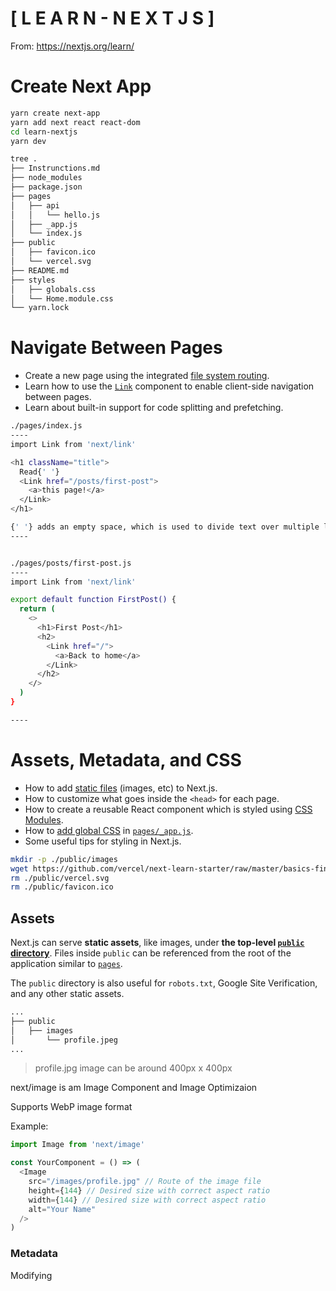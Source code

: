 # [ L E A R N - N E X T J  S ]

From: https://nextjs.org/learn/



# Create Next App

```bash
yarn create next-app
yarn add next react react-dom
cd learn-nextjs
yarn dev

tree .
├── Instrunctions.md
├── node_modules
├── package.json
├── pages
│   ├── api
│   │   └── hello.js
│   ├── _app.js
│   └── index.js
├── public
│   ├── favicon.ico
│   └── vercel.svg
├── README.md
├── styles
│   ├── globals.css
│   └── Home.module.css
└── yarn.lock

```



# Navigate Between Pages

- Create a new page using the integrated [file system routing](https://nextjs.org/docs/routing/introduction).
- Learn how to use the [`Link`](https://nextjs.org/docs/api-reference/next/link) component to enable client-side navigation between pages.
- Learn about built-in support for code splitting and prefetching.



```bash
./pages/index.js
----
import Link from 'next/link'

<h1 className="title">
  Read{' '}
  <Link href="/posts/first-post">
    <a>this page!</a>
  </Link>
</h1>

{' '} adds an empty space, which is used to divide text over multiple lines.
----


./pages/posts/first-post.js
----
import Link from 'next/link'

export default function FirstPost() {
  return (
    <>
      <h1>First Post</h1>
      <h2>
        <Link href="/">
          <a>Back to home</a>
        </Link>
      </h2>
    </>
  )
}

----


```



# Assets, Metadata, and CSS

- How to add [static files](https://nextjs.org/docs/basic-features/static-file-serving) (images, etc) to Next.js.
- How to customize what goes inside the `<head>` for each page.
- How to create a reusable React component which is styled using [CSS Modules](https://nextjs.org/docs/basic-features/built-in-css-support#adding-component-level-css).
- How to [add global CSS](https://nextjs.org/docs/basic-features/built-in-css-support#adding-a-global-stylesheet) in [`pages/_app.js`](https://nextjs.org/docs/advanced-features/custom-app).
- Some useful tips for styling in Next.js.



```bash
mkdir -p ./public/images
wget https://github.com/vercel/next-learn-starter/raw/master/basics-final/public/images/profile.jpg ./public/images
rm ./public/vercel.svg
rm ./public/favicon.ico
```



## Assets

Next.js can serve **static assets**, like images, under **the top-level [`public` directory](https://nextjs.org/docs/basic-features/static-file-serving)**. Files inside `public` can be referenced from the root of the application similar to [`pages`](https://nextjs.org/docs/basic-features/pages).

The `public` directory is also useful for `robots.txt`, Google Site Verification, and any other static assets. 



```bash
...
├── public
│   ├── images
│       └── profile.jpeg
...
```

> profile.jpg image can be around 400px x 400px



next/image is am Image Component and Image Optimizaion

Supports WebP image format

Example:

```js
import Image from 'next/image'

const YourComponent = () => (
  <Image
    src="/images/profile.jpg" // Route of the image file
    height={144} // Desired size with correct aspect ratio
    width={144} // Desired size with correct aspect ratio
    alt="Your Name"
  />
)
```

 

### Metadata

Modifying <title> HTML Tag

./pages/index.js

```bash
<Head>
  <title>Create Next App</title>
  <link rel="icon" href="/favicon.ico" />
</Head>
```

<Head> is a React Component that uses <head> from HTML Tag. It Allow to modify <head> tag! 

Head comes from  [`next/head`](https://nextjs.org/docs/api-reference/next/head) module.



Modufy ./pages/posts/first-post.js

```js
import Head from 'next/head'
...
export default function FirstPost() {
  return (
    <>
      <Head>
        <title>First Post</title>
      </Head>
      <h1>First Post</h1>
      <h2>
        <Link href="/">
          <a>Back to home</a>
        </Link>
      </h2>
    </>
  )
}
```



> Note: f you want to customize the `<html>` tag, for example to add the `lang` attribute, you can do so by creating a `pages/_document.js` file. Learn more in the [custom `Document` documentation](https://nextjs.org/docs/advanced-features/custom-document).
>





### CSS

[styled-jsx](https://github.com/vercel/styled-jsx) is a “CSS-in-JS” library — it lets you write CSS within a React component, and the CSS styles will be *scoped* (other components won’t be affected).

Next.js has built-in support for [styled-jsx](https://github.com/vercel/styled-jsx), but you can also use other popular CSS-in-JS libraries such as [styled-components](https://github.com/vercel/next.js/tree/canary/examples/with-styled-components) or [emotion](https://github.com/vercel/next.js/tree/canary/examples/with-emotion).

#### Layout Component

**Layout** component which will be shared across all pages

- Create a top-level directory called `components`.
- Inside `components`, create a file called `layout.js` with the following content:

../components/layout.js

```jsx
export default function Layout({ children }) {
  return <div>{children}</div>
}
```

Then, import Layout component in first-post.js and make it the outermos Component!

./pages/posts/first-post.js

```js
import Head from 'next/head';
import Link from 'next/link';
import Layout from '../../components/layout';

export default function FirstPost() {
  return (
    <Layout>
      <Head>
        <title>First Post</title>
      </Head>
      <h1>First Post</h1>
      <h2>
        <Link href="/">
          <a>Back to home</a>
        </Link>
      </h2>
    </Layout>
  )
}
```



#### Adding CSS

Use CSS Modules to import  CSS files in React Component:

./components/layout.module.css

```css
.container {
  max-width: 36rem;
  padding: 0 1rem;
  margin: 3rem auto 6rem;
}
```

> **Important:** To use [CSS Modules](https://nextjs.org/docs/basic-features/built-in-css-support#adding-component-level-css), the CSS file name must end with `.module.css`.



To use this `container` class inside `components/layout.js`, you need to:

- Import the CSS file and assign a name to it, like `styles`
- Use `styles.container` as the `className`

Open `components/layout.js` and replace its content with the following:

```js
import styles from './layout.module.css'

export default function Layout({ children }) {
  return <div className={styles.container}>{children}</div>
}
```

[CSS Modules](https://nextjs.org/docs/basic-features/built-in-css-support#adding-component-level-css) are extracted from the JavaScript bundles at build time and generate `.css` files that are loaded automatically by Next.js.



#### Global Styles

[CSS Modules](https://nextjs.org/docs/basic-features/built-in-css-support#adding-component-level-css) are useful for component-level styles. But if you want some CSS to be loaded by **every page**, Next.js has support for that as well.

To load [global CSS](https://nextjs.org/docs/basic-features/built-in-css-support#adding-a-global-stylesheet) files, **create a file called [`pages/_app.js`](https://nextjs.org/docs/advanced-features/custom-app)** with the following content:

./pages/_app.js

```js
function App({ Component, pageProps }) {
  return <Component {...pageProps} />
}

export default App
```

This `App` component is the top-level component which will be common across all the different pages. You can use this `App` component to keep state when navigating between pages, for example.



##### Restart the Development Server

**Important:** You need to restart the development server when you add [`pages/_app.js`](https://nextjs.org/docs/advanced-features/custom-app). Press Ctrl + c to stop the server and run:

```bash
yarn dev
```



#### Adding Global CSS

In Next.js, you can add [global CSS](https://nextjs.org/docs/basic-features/built-in-css-support#adding-a-global-stylesheet) files by importing them from [`pages/_app.js`](https://nextjs.org/docs/advanced-features/custom-app). You **cannot** import global CSS anywhere else.

You can place the global CSS file anywhere and use any name. So let’s do the following:

- Create a top-level `styles` directory and create `global.css` inside.
- Add the following content to `styles/global.css`. It resets some styles and changes the color of the `a` tag:

./styles/global.css

```css
html,
body {
  padding: 0;
  margin: 0;
  font-family: -apple-system, BlinkMacSystemFont, Segoe UI, Roboto, Oxygen, Ubuntu,
    Cantarell, Fira Sans, Droid Sans, Helvetica Neue, sans-serif;
  line-height: 1.6;
  font-size: 18px;
}

* {
  box-sizing: border-box;
}

a {
  color: #0070f3;
  text-decoration: none;
}

a:hover {
  text-decoration: underline;
}

img {
  max-width: 100%;
  display: block;
}
```



Finally, open `pages/_app.js` add import the CSS file like so:

```js
import '../styles/global.css'

export default function App({ Component, pageProps }) {
  return <Component {...pageProps} />
}
```



### Polishing Layout

./pages/index.js -> Main Page of the Application

./pages/_app.js -> Import the .styles/global.css to set global css

./pages/posts/first-post.js -> first-post page

./components/layout.js -> Layout Component to pages that imported it

./components/layout.module.css --> CSS style to layout.js component

./public/images/ -> place to put all images 

./styles/global.css -> CSS to be import by _app.js and used to global 

./styles/Home.module.css -> CSS specific for the Home page

./styles/utils.module.css -> CSS styles utilities from many components but not set as global to pages

MODULES.CSS IS THE SCOPE STYLES AT COMPONENT LEVELS!



### Styling Tips

Here are some styling tips that might be helpful.

> You can just **read through** the following sections. No need to make changes to our app!

#### Using `classnames` library to toggle classes

[`classnames`](https://github.com/JedWatson/classnames) is a simple library that lets you toggle class names easily. You can install it using `npm install classnames` or `yarn add classnames`.

Please take a look at its [documentation](https://github.com/JedWatson/classnames) for more details, but here’s the basic usage:

- Suppose that you want to create an `Alert` component which accepts `type`, which can be `'success'` or `'error'`.
- If it’s `'success'`, you want the text color to be green. If it’s `'error'`, you want the text color to be red.

You can first write a CSS module (e.g. `alert.module.css`) like this:

```
.success {
  color: green;
}
.error {
  color: red;
}
```

And use `classnames` like this:

```
import styles from './alert.module.css'
import cn from 'classnames'

export default function Alert({ children, type }) {
  return (
    <div
      className={cn({
        [styles.success]: type === 'success',
        [styles.error]: type === 'error'
      })}
    >
      {children}
    </div>
  )
}
```

#### Customizing PostCSS Config

Out of the box, with no configuration, Next.js compiles CSS using [PostCSS](https://postcss.org/).

To customize PostCSS config, you can create a top-level file called [`postcss.config.js`](https://nextjs.org/docs/advanced-features/customizing-postcss-config#customizing-plugins). This is useful if you’re using libraries like [Tailwind CSS](https://tailwindcss.com/).

Here are the steps to add [Tailwind CSS](https://tailwindcss.com/). We recommend using `postcss-preset-env` and `postcss-flexbugs-fixes` to match [Next.js’s default behavior](https://nextjs.org/docs/advanced-features/customizing-postcss-config#default-behavior). First, install the packages:

```
npm install tailwindcss postcss-preset-env postcss-flexbugs-fixes
```

Then write the following for [`postcss.config.js`](https://nextjs.org/docs/advanced-features/customizing-postcss-config#customizing-plugins):

```
module.exports = {
  plugins: [
    'tailwindcss',
    'postcss-flexbugs-fixes',
    [
      'postcss-preset-env',
      {
        autoprefixer: {
          flexbox: 'no-2009'
        },
        stage: 3,
        features: {
          'custom-properties': false
        }
      }
    ]
  ]
}
```

We also recommend [removing unused CSS](https://tailwindcss.com/docs/controlling-file-size/#removing-unused-css) by specifying the `purge` option on `tailwind.config.js`:

```
// tailwind.config.js
module.exports = {
  purge: [
    // Use *.tsx if using TypeScript
    './pages/**/*.js',
    './components/**/*.js'
  ]
  // ...
}
```

> To learn more about custom PostCSS configuration, check out the [documentation for PostCSS](https://nextjs.org/docs/advanced-features/customizing-postcss-config).

#### Using Sass

Out of the box, Next.js allows you to import [Sass](https://nextjs.org/docs/basic-features/built-in-css-support#sass-support) using both the `.scss` and `.sass` extensions. You can use component-level Sass via [CSS Modules](https://nextjs.org/docs/basic-features/built-in-css-support#adding-component-level-css) and the `.module.scss` or `.module.sass` extension.

Before you can use Next.js' built-in Sass support, be sure to install [`sass`](https://github.com/sass/sass):

```
npm install sass
```

#### That’s it for this lesson!

To learn more about Next.js’s built-in CSS Support and CSS Modules, check out the [CSS Documentation](https://nextjs.org/docs/basic-features/built-in-css-support).





# Pre-rendering and Data Fetching

## Pre-rendering and Data Fetching

### Pre-rendering

By default, Next.js pre-renders every page. This means that Next.js *generates HTML for each page in advance*, instead of having it all done by client-side JavaScript. Pre-rendering can result in better performance and [SEO](https://en.wikipedia.org/wiki/Search_engine_optimization).

Each generated HTML is associated with minimal JavaScript code necessary for that page. When a page is loaded by the browser, its JavaScript code runs and makes the page fully interactive. (This process is called **hydration**.)

If the App has interactive components like <Link />, they will be active after JS loads.



#### Two Forms of Pre-rendering

Next.js has two forms of pre-rendering: [**Static Generation**](https://nextjs.org/docs/basic-features/pages#static-generation-recommended) and [**Server-side Rendering**](https://nextjs.org/docs/basic-features/pages#server-side-rendering). The difference is in **when** it generates the HTML for a page.

- [**Static Generation**](https://nextjs.org/docs/basic-features/pages#static-generation-recommended) is the pre-rendering method that generates the HTML at **build time**. The pre-rendered HTML is then *reused* on each request.
- [**Server-side Rendering**](https://nextjs.org/docs/basic-features/pages#server-side-rendering) is the pre-rendering method that generates the HTML on **each request**.



![image-20210416232954007](/home/roger/.config/Typora/typora-user-images/image-20210416232954007.png)



![image-20210416233017594](/home/roger/.config/Typora/typora-user-images/image-20210416233017594.png)



In development mode (when you run `npm run dev` or `yarn dev`), every page is [pre-rendered](https://nextjs.org/docs/basic-features/pages#pre-rendering) on each request — even for pages that use [Static Generation](https://nextjs.org/docs/basic-features/pages#static-generation-recommended).



##  Pre-rendering and Data Fetching

[1](https://nextjs.org/learn/basics/data-fetching)

[2](https://nextjs.org/learn/basics/data-fetching/setup)

[3](https://nextjs.org/learn/basics/data-fetching/pre-rendering)

[4](https://nextjs.org/learn/basics/data-fetching/two-forms)

[5](https://nextjs.org/learn/basics/data-fetching/with-data)

[6](https://nextjs.org/learn/basics/data-fetching/blog-data)

[7](https://nextjs.org/learn/basics/data-fetching/implement-getstaticprops)

[8](https://nextjs.org/learn/basics/data-fetching/getstaticprops-details)

[9](https://nextjs.org/learn/basics/data-fetching/request-time)

## Two Forms of Pre-rendering

Next.js has two forms of pre-rendering: [**Static Generation**](https://nextjs.org/docs/basic-features/pages#static-generation-recommended) and [**Server-side Rendering**](https://nextjs.org/docs/basic-features/pages#server-side-rendering). The difference is in **when** it generates the HTML for a page.

- [**Static Generation**](https://nextjs.org/docs/basic-features/pages#static-generation-recommended) is the pre-rendering method that generates the HTML at **build time**. The pre-rendered HTML is then *reused* on each request.
- [**Server-side Rendering**](https://nextjs.org/docs/basic-features/pages#server-side-rendering) is the pre-rendering method that generates the HTML on **each request**.

![Static Generation](https://nextjs.org/static/images/learn/data-fetching/static-generation.png)

![Server-side Rendering](https://nextjs.org/static/images/learn/data-fetching/server-side-rendering.png)

> In development mode (when you run `npm run dev` or `yarn dev`), every page is [pre-rendered](https://nextjs.org/docs/basic-features/pages#pre-rendering) on each request — even for pages that use [Static Generation](https://nextjs.org/docs/basic-features/pages#static-generation-recommended).



#### Per-page Basis

Importantly, Next.js lets you **choose** which pre-rendering form to use for each page. You can create a "hybrid" Next.js app by using [Static Generation](https://nextjs.org/docs/basic-features/pages#static-generation-recommended) for most pages and using [Server-side Rendering](https://nextjs.org/docs/basic-features/pages#server-side-rendering) for others.



![image-20210416233223615](/home/roger/.config/Typora/typora-user-images/image-20210416233223615.png)



### When to Use [Static Generation](https://nextjs.org/docs/basic-features/pages#static-generation-recommended) v.s. [Server-side Rendering](https://nextjs.org/docs/basic-features/pages#server-side-rendering)

We recommend using [**Static Generation**](https://nextjs.org/docs/basic-features/pages#static-generation-recommended) (with and without data) whenever possible because your page can be built once and served by CDN, which makes it much faster than having a server render the page on every request.

You can use [Static Generation](https://nextjs.org/docs/basic-features/pages#static-generation-recommended) for many types of pages, including:

- Marketing pages
- Blog posts
- E-commerce product listings
- Help and documentation

You should ask yourself: "Can I pre-render this page **ahead** of a user's request?" If the answer is yes, then you should choose [Static Generation](https://nextjs.org/docs/basic-features/pages#static-generation-recommended).

On the other hand, [Static Generation](https://nextjs.org/docs/basic-features/pages#static-generation-recommended) is **not** a good idea if you cannot pre-render a page ahead of a user's request. Maybe your page shows frequently updated data, and the page content changes on every request.

In that case, you can use [**Server-side Rendering**](https://nextjs.org/docs/basic-features/pages#server-side-rendering). It will be slower, but the pre-rendered page will always be up-to-date. Or you can skip pre-rendering and use client-side JavaScript to populate frequently updated data.



### Static Generation with and without Data

[Static Generation](https://nextjs.org/docs/basic-features/pages#static-generation-recommended) can be done with and without data.

So far, all the pages we’ve created do not require fetching external data. Those pages will automatically be statically generated when the app is built for production.



![image-20210416233753148](/home/roger/.config/Typora/typora-user-images/image-20210416233753148.png)



However, for some pages, you might not be able to render the HTML without first fetching some external data. Maybe you need to access the file system, fetch external API, or query your database at build time. Next.js supports this case — [Static Generation **with data**](https://nextjs.org/docs/basic-features/pages#static-generation-with-data) — out of the box.

![image-20210416233946614](/home/roger/.config/Typora/typora-user-images/image-20210416233946614.png)



### Static Generation with Data using `getStaticProps`

How does it work? Well, in Next.js, when you export a page component, you can also export an `async` function called [`getStaticProps`](https://nextjs.org/docs/basic-features/data-fetching#getstaticprops-static-generation). If you do this, then:

- [`getStaticProps`](https://nextjs.org/docs/basic-features/data-fetching#getstaticprops-static-generation) runs at build time in production, and…
- Inside the function, you can fetch external data and send it as props to the page.

```js
export default function Home(props) { ... }

export async function getStaticProps() {
  // Get external data from the file system, API, DB, etc.
  const data = ...

  // The value of the `props` key will be
  //  passed to the `Home` component
  return {
    props: ...
  }
}
```

Essentially, [`getStaticProps`](https://nextjs.org/docs/basic-features/data-fetching#getstaticprops-static-generation) allows you to tell Next.js: *“Hey, this page has some data dependencies — so when you pre-render this page at build time, make sure to resolve them first!”*

> **Note**: In development mode, [`getStaticProps`](https://nextjs.org/docs/basic-features/data-fetching#getstaticprops-static-generation) runs on each request instead.
>
> 

### Let’s Use `getStaticProps`

It’s easier to learn by doing, so starting from the next page, we’ll use [`getStaticProps`](https://nextjs.org/docs/basic-features/data-fetching#getstaticprops-static-generation) to implement our blog.



#### Blog Data

We’ll now add blog data to our app using the file system. Each blog post will be a markdown file.

- Create a new top-level directory called **`posts`** (this is not the same as `pages/posts`).
- Inside `posts`, create two files: **`pre-rendering.md`** and **`ssg-ssr.md`**.

Now, copy the following code to `posts/pre-rendering.md`:

```markdown
---
title: 'Two Forms of Pre-rendering'
date: '2020-01-01'
---

Next.js has two forms of pre-rendering: **Static Generation** and **Server-side Rendering**. The difference is in **when** it generates the HTML for a page.

- **Static Generation** is the pre-rendering method that generates the HTML at **build time**. The pre-rendered HTML is then _reused_ on each request.
- **Server-side Rendering** is the pre-rendering method that generates the HTML on **each request**.

Importantly, Next.js lets you **choose** which pre-rendering form to use for each page. You can create a "hybrid" Next.js app by using Static Generation for most pages and using Server-side Rendering for others.
```



Then, copy the following code to `posts/ssg-ssr.md`:

```markdown
---
title: 'When to Use Static Generation v.s. Server-side Rendering'
date: '2020-01-02'
---

We recommend using **Static Generation** (with and without data) whenever possible because your page can be built once and served by CDN, which makes it much faster than having a server render the page on every request.

You can use Static Generation for many types of pages, including:

- Marketing pages
- Blog posts
- E-commerce product listings
- Help and documentation

You should ask yourself: "Can I pre-render this page **ahead** of a user's request?" If the answer is yes, then you should choose Static Generation.

On the other hand, Static Generation is **not** a good idea if you cannot pre-render a page ahead of a user's request. Maybe your page shows frequently updated data, and the page content changes on every request.

In that case, you can use **Server-Side Rendering**. It will be slower, but the pre-rendered page will always be up-to-date. Or you can skip pre-rendering and use client-side JavaScript to populate data.
```

> You might have noticed that each markdown file has a metadata section at the top containing `title` and `date`. This is called YAML Front Matter, which can be parsed using a library called [gray-matter](https://github.com/jonschlinkert/gray-matter).





##  Pre-rendering and Data Fetching

[1](https://nextjs.org/learn/basics/data-fetching)

[2](https://nextjs.org/learn/basics/data-fetching/setup)

[3](https://nextjs.org/learn/basics/data-fetching/pre-rendering)

[4](https://nextjs.org/learn/basics/data-fetching/two-forms)

[5](https://nextjs.org/learn/basics/data-fetching/with-data)

[6](https://nextjs.org/learn/basics/data-fetching/blog-data)

[7](https://nextjs.org/learn/basics/data-fetching/implement-getstaticprops)

[8](https://nextjs.org/learn/basics/data-fetching/getstaticprops-details)

[9](https://nextjs.org/learn/basics/data-fetching/request-time)

## Blog Data

We’ll now add blog data to our app using the file system. Each blog post will be a markdown file.

- Create a new top-level directory called **`posts`** (this is not the same as `pages/posts`).
- Inside `posts`, create two files: **`pre-rendering.md`** and **`ssg-ssr.md`**.

Now, copy the following code to `posts/pre-rendering.md`:

```
---
title: 'Two Forms of Pre-rendering'
date: '2020-01-01'
---

Next.js has two forms of pre-rendering: **Static Generation** and **Server-side Rendering**. The difference is in **when** it generates the HTML for a page.

- **Static Generation** is the pre-rendering method that generates the HTML at **build time**. The pre-rendered HTML is then _reused_ on each request.
- **Server-side Rendering** is the pre-rendering method that generates the HTML on **each request**.

Importantly, Next.js lets you **choose** which pre-rendering form to use for each page. You can create a "hybrid" Next.js app by using Static Generation for most pages and using Server-side Rendering for others.
```

Then, copy the following code to `posts/ssg-ssr.md`:

```
---
title: 'When to Use Static Generation v.s. Server-side Rendering'
date: '2020-01-02'
---

We recommend using **Static Generation** (with and without data) whenever possible because your page can be built once and served by CDN, which makes it much faster than having a server render the page on every request.

You can use Static Generation for many types of pages, including:

- Marketing pages
- Blog posts
- E-commerce product listings
- Help and documentation

You should ask yourself: "Can I pre-render this page **ahead** of a user's request?" If the answer is yes, then you should choose Static Generation.

On the other hand, Static Generation is **not** a good idea if you cannot pre-render a page ahead of a user's request. Maybe your page shows frequently updated data, and the page content changes on every request.

In that case, you can use **Server-Side Rendering**. It will be slower, but the pre-rendered page will always be up-to-date. Or you can skip pre-rendering and use client-side JavaScript to populate data.
```

> You might have noticed that each markdown file has a metadata section at the top containing `title` and `date`. This is called YAML Front Matter, which can be parsed using a library called [gray-matter](https://github.com/jonschlinkert/gray-matter).



### Parsing the Blog Data on `getStaticProps`

Now, let’s update our index page (`pages/index.js`) using this data. We’d like to:

- Parse each markdown file and get `title`, `date`, and file name (which will be used as `id` for the post URL).
- List the data on the index page, sorted by date.

To do this on pre-render, we need to implement [`getStaticProps`](https://nextjs.org/docs/basic-features/data-fetching#getstaticprops-static-generation).



![image-20210416235004087](/home/roger/.config/Typora/typora-user-images/image-20210416235004087.png)





## Implement getStaticProps

First, install [gray-matter](https://github.com/jonschlinkert/gray-matter) which lets us parse the metadata in each markdown file.

```shell
yarn add gray-matter
```



Next, we’ll create a simple library for fetching data from the file system.

- Create a top-level directory called `lib`, and…
- Inside `lib`, create a file called `posts.js` with the following content:

```js
import fs from 'fs'
import path from 'path'
import matter from 'gray-matter'

const postsDirectory = path.join(process.cwd(), 'posts')

export function getSortedPostsData() {
  // Get file names under /posts
  const fileNames = fs.readdirSync(postsDirectory)
  const allPostsData = fileNames.map(fileName => {
    // Remove ".md" from file name to get id
    const id = fileName.replace(/\.md$/, '')

    // Read markdown file as string
    const fullPath = path.join(postsDirectory, fileName)
    const fileContents = fs.readFileSync(fullPath, 'utf8')

    // Use gray-matter to parse the post metadata section
    const matterResult = matter(fileContents)

    // Combine the data with the id
    return {
      id,
      ...matterResult.data
    }
  })
  // Sort posts by date
  return allPostsData.sort((a, b) => {
    if (a.date < b.date) {
      return 1
    } else {
      return -1
    }
  })
}
```



Now, we need to add an import for `getSortedPostsData` and call it inside [`getStaticProps`](https://nextjs.org/docs/basic-features/data-fetching#getstaticprops-static-generation) in `pages/index.js`.

Open `pages/index.js` in your editor and add the following code above the exported `Home` component:



```js
import { getSortedPostsData } from '../lib/posts'

export async function getStaticProps() {
  const allPostsData = getSortedPostsData()
  return {
    props: {
      allPostsData
    }
  }
}
```



By returning `allPostsData` inside the `props` object in `getStaticProps`, the blog posts will be passed to the `Home` component as a prop. Now you can access the blog posts like so:

```js
export default function Home ({ allPostsData }) { ... }
```

To display the blog posts, let's update the `Home` component to add another `<section>` tag with the data below the section with your self introduction. Don't forget to also change the props from `()` to `({ allPostsData })`:

```jsx
export default function Home({ allPostsData }) {
  return (
    <Layout home>
      {/* Keep the existing code here */}

      {/* Add this <section> tag below the existing <section> tag */}
      <section className={`${utilStyles.headingMd} ${utilStyles.padding1px}`}>
        <h2 className={utilStyles.headingLg}>Blog</h2>
        <ul className={utilStyles.list}>
          {allPostsData.map(({ id, date, title }) => (
            <li className={utilStyles.listItem} key={id}>
              {title}
              <br />
              {id}
              <br />
              {date}
            </li>
          ))}
        </ul>
      </section>
    </Layout>
  )
}
```



You should now see the blog data if you access [http://localhost:3000](http://localhost:3000/).



![image-20210417000157237](/home/roger/.config/Typora/typora-user-images/image-20210417000157237.png)



Congratulations! We’ve successfully fetched external data (from the file system) and pre-rendered the index page with this data.

![image-20210417000348169](/home/roger/.config/Typora/typora-user-images/image-20210417000348169.png)



## getStaticProps Details

Here is some essential information you should know about [`getStaticProps`](https://nextjs.org/docs/basic-features/data-fetching#getstaticprops-static-generation).

### Fetch External API or Query Database

In `lib/posts.js`, we’ve implemented `getSortedPostsData` which fetches data from the file system. But you can fetch the data from other sources, like an external API endpoint, and it’ll work just fine:

```js
export async function getSortedPostsData() {
  // Instead of the file system,
  // fetch post data from an external API endpoint
  const res = await fetch('..')
  return res.json()
}
```

> Note: Next.js polyfills fetch() on both the client and server. You don't need to import it.



You can also query the database directly:

```js
import someDatabaseSDK from 'someDatabaseSDK'

const databaseClient = someDatabaseSDK.createClient(...)

export async function getSortedPostsData() {
  // Instead of the file system,
  // fetch post data from a database
  return databaseClient.query('SELECT posts...')
}
```

This is possible because [`getStaticProps`](https://nextjs.org/docs/basic-features/data-fetching#getstaticprops-static-generation) only **runs on the server-side**. It will never run on the client-side. It won’t even be included in the JS bundle for the browser. That means you can write code such as direct database queries without them being sent to browsers.

#### Development vs. Production

- In **development** (`npm run dev` or `yarn dev`), [`getStaticProps`](https://nextjs.org/docs/basic-features/data-fetching#getstaticprops-static-generation) runs on *every request*.
- In **production**, [`getStaticProps`](https://nextjs.org/docs/basic-features/data-fetching#getstaticprops-static-generation) runs at *build time*. However, this behavior can be enhanced using the [`fallback` key](https://nextjs.org/docs/basic-features/data-fetching#the-fallback-key-required) returned by [`getStaticPaths`](https://nextjs.org/docs/basic-features/data-fetching#getstaticpaths-static-generation)

Because it’s meant to be run at build time, you won’t be able to use data that’s only available during request time, such as query parameters or HTTP headers.



##  Pre-rendering and Data Fetching

## getStaticProps Details

Here is some essential information you should know about [`getStaticProps`](https://nextjs.org/docs/basic-features/data-fetching#getstaticprops-static-generation).

### Fetch External API or Query Database

In `lib/posts.js`, we’ve implemented `getSortedPostsData` which fetches data from the file system. But you can fetch the data from other sources, like an external API endpoint, and it’ll work just fine:

```
export async function getSortedPostsData() {
  // Instead of the file system,
  // fetch post data from an external API endpoint
  const res = await fetch('..')
  return res.json()
}
```

> **Note**: Next.js polyfills [`fetch()`](https://nextjs.org/docs/basic-features/supported-browsers-features) on both the client and server. You don't need to import it.

You can also query the database directly:

```
import someDatabaseSDK from 'someDatabaseSDK'

const databaseClient = someDatabaseSDK.createClient(...)

export async function getSortedPostsData() {
  // Instead of the file system,
  // fetch post data from a database
  return databaseClient.query('SELECT posts...')
}
```

This is possible because [`getStaticProps`](https://nextjs.org/docs/basic-features/data-fetching#getstaticprops-static-generation) only **runs on the server-side**. It will never run on the client-side. It won’t even be included in the JS bundle for the browser. That means you can write code such as direct database queries without them being sent to browsers.

### Development vs. Production

- In **development** (`npm run dev` or `yarn dev`), [`getStaticProps`](https://nextjs.org/docs/basic-features/data-fetching#getstaticprops-static-generation) runs on *every request*.
- In **production**, [`getStaticProps`](https://nextjs.org/docs/basic-features/data-fetching#getstaticprops-static-generation) runs at *build time*. However, this behavior can be enhanced using the [`fallback` key](https://nextjs.org/docs/basic-features/data-fetching#the-fallback-key-required) returned by [`getStaticPaths`](https://nextjs.org/docs/basic-features/data-fetching#getstaticpaths-static-generation)

Because it’s meant to be run at build time, you won’t be able to use data that’s only available during request time, such as query parameters or HTTP headers.

#### Only Allowed in a Page

[`getStaticProps`](https://nextjs.org/docs/basic-features/data-fetching#getstaticprops-static-generation) can only be exported from a [**page**](https://nextjs.org/docs/basic-features/pages). You can’t export it from non-page files.

One of the reasons for this restriction is that React needs to have all the required data before the page is rendered.

#### What If I Need to Fetch Data at Request Time?

[Static Generation](https://nextjs.org/docs/basic-features/pages#static-generation-recommended) is **not** a good idea if you cannot pre-render a page ahead of a user's request. Maybe your page shows frequently updated data, and the page content changes on every request.

In cases like this, you can try [**Server-side Rendering**](https://nextjs.org/docs/basic-features/pages#server-side-rendering) or skip pre-rendering. Let’s talk about these strategies before we move on to the next lesson.



## Fetching Data at Request Time

If you need to fetch data at **request time** instead of at build time, you can try [**Server-side Rendering**](https://nextjs.org/docs/basic-features/pages#server-side-rendering):

![image-20210417204747508](/home/roger/.config/Typora/typora-user-images/image-20210417204747508.png)



To use [Server-side Rendering](https://nextjs.org/docs/basic-features/pages#server-side-rendering), you need to export [`getServerSideProps`](https://nextjs.org/docs/basic-features/data-fetching#getserversideprops-server-side-rendering) instead of [`getStaticProps`](https://nextjs.org/docs/basic-features/data-fetching#getstaticprops-static-generation) from your page.



### Using `getServerSideProps`

Here’s the starter code for [`getServerSideProps`](https://nextjs.org/docs/basic-features/data-fetching#getserversideprops-server-side-rendering). It’s not necessary for our blog example, so we won’t be implementing it.

```js
export async function getServerSideProps(context) {
  return {
    props: {
      // props for your component
    }
  }
}
```

Because [`getServerSideProps`](https://nextjs.org/docs/basic-features/data-fetching#getserversideprops-server-side-rendering) is called at request time, its parameter (`context`) contains request specific parameters.

You should use [`getServerSideProps`](https://nextjs.org/docs/basic-features/data-fetching#getserversideprops-server-side-rendering) only if you need to pre-render a page whose data must be fetched at request time. Time to first byte ([TTFB](https://web.dev/time-to-first-byte/)) will be slower than [`getStaticProps`](https://nextjs.org/docs/basic-features/data-fetching#getstaticprops-static-generation) because the server must compute the result on every request, and the result cannot be cached by a [CDN](https://vercel.com/docs/edge-network/overview) without extra configuration.

### Client-side Rendering

If you **do not** need to pre-render the data, you can also use the following strategy (called [**Client-side Rendering**](https://nextjs.org/docs/basic-features/data-fetching#fetching-data-on-the-client-side)):

- Statically generate (pre-render) parts of the page that do not require external data.
- When the page loads, fetch external data from the client using JavaScript and populate the remaining parts.



![image-20210417205044281](/home/roger/.config/Typora/typora-user-images/image-20210417205044281.png)



This approach works well for user dashboard pages, for example. Because a dashboard is a private, user-specific page, SEO is not relevant, and the page doesn’t need to be [pre-rendered](https://nextjs.org/docs/basic-features/pages#pre-rendering). The data is frequently updated, which requires request-time data fetching.

### SWR

The team behind Next.js has created a React hook for data fetching called [**SWR**](https://swr.vercel.app/). We highly recommend it if you’re fetching data on the client side. It handles caching, revalidation, focus tracking, refetching on interval, and more. We won’t cover the details here, but here’s an example usage:

```
import useSWR from 'swr'

function Profile() {
  const { data, error } = useSWR('/api/user', fetch)

  if (error) return <div>failed to load</div>
  if (!data) return <div>loading...</div>
  return <div>hello {data.name}!</div>
}
```

Check out the [SWR documentation](https://swr.vercel.app/) to learn more.



# Dynamic Routes

In this lesson, you’ll learn:

- How to statically generate pages with [dynamic routes](https://nextjs.org/docs/routing/dynamic-routes) using [`getStaticPaths`](https://nextjs.org/docs/basic-features/data-fetching#getstaticpaths-static-generation).
- How to write [`getStaticProps`](https://nextjs.org/docs/basic-features/data-fetching#getstaticprops-static-generation) to fetch the data for each blog post.
- How to render markdown using [`remark`](https://github.com/remarkjs/remark).
- How to pretty-print date strings.
- How to link to a page with [dynamic routes](https://nextjs.org/docs/routing/dynamic-routes).
- Some useful information on [dynamic routes](https://nextjs.org/docs/routing/dynamic-routes).



## Page Path Depends on External Data

In the previous lesson, we covered the case where the **page content** depends on external data. We used [`getStaticProps`](https://nextjs.org/docs/basic-features/data-fetching#getstaticprops-static-generation) to fetch required data to render the index page.

In this lesson, we’ll talk about the case where each **page path** depends on external data. Next.js allows you to statically generate pages with paths that depend on external data. This enables **dynamic URLs** in Next.js.



![image-20210419210622245](/home/roger/.config/Typora/typora-user-images/image-20210419210622245.png)

### How to Statically Generate Pages with Dynamic Routes

In our case, we want to create [dynamic routes](https://nextjs.org/docs/routing/dynamic-routes) for blog posts:

- We want each post to have the path `/posts/<id>`, where `<id>` is the name of the markdown file under the top-level `posts` directory.

 Pages that begin with `[` and end with `]` are [dynamic routes](https://nextjs.org/docs/routing/dynamic-routes) in Next.js.



![image-20210419211148778](/home/roger/.config/Typora/typora-user-images/image-20210419211148778.png)



## Implement getStaticPaths

First, let’s set up the files:

- Create a file called **`[id].js`** inside the `pages/posts` directory.
- Also, **remove `first-post.js`** inside the `pages/posts` directory — we’ll no longer use this.

Then, open `pages/posts/[id].js` in your editor and paste the following code. We’ll fill in `...` later:

```js
import Layout from '../../components/layout'

export default function Post() {
  return <Layout>...</Layout>
}
```

Then, open `lib/posts.js` and add the following `getAllPostIds` function at the bottom. It will return the list of file names (excluding `.md`) in the `posts` directory:

```js
export function getAllPostIds() {
  const fileNames = fs.readdirSync(postsDirectory)

  // Returns an array that looks like this:
  // [
  //   {
  //     params: {
  //       id: 'ssg-ssr'
  //     }
  //   },
  //   {
  //     params: {
  //       id: 'pre-rendering'
  //     }
  //   }
  // ]
  return fileNames.map(fileName => {
    return {
      params: {
        id: fileName.replace(/\.md$/, '')
      }
    }
  })
}
```



**Important**: The returned list is *not* just an array of strings — it **must** be an array of objects that look like the comment above. Each object must have the `params` key and contain an object with the `id` key (because we’re using `[id]` in the file name). Otherwise, [`getStaticPaths`](https://nextjs.org/docs/basic-features/data-fetching#getstaticpaths-static-generation) will fail.



Finally, we'll import the `getAllPostIds` function and use it inside [`getStaticPaths`](https://nextjs.org/docs/basic-features/data-fetching#getstaticpaths-static-generation). Open `pages/posts/[id].js` and copy the following code above the exported `Post` component:

```js
import { getAllPostIds } from '../../lib/posts'

export async function getStaticPaths() {
  const paths = getAllPostIds()
  return {
    paths,
    fallback: false
  }
}
```



- `paths` contains the array of known paths returned by `getAllPostIds()`, which include the params defined by `pages/posts/[id].js`. Learn more in the [`paths` key documentation](https://nextjs.org/docs/basic-features/data-fetching#the-paths-key-required)
- Ignore [`fallback: false`](https://nextjs.org/docs/basic-features/data-fetching#fallback-false) for now — we’ll explain that later.



## Implement getStaticProps

We need to fetch necessary data to render the post with the given `id`.

To do so, open `lib/posts.js` again and add the following `getPostData` function at the bottom. It will return the post data based on `id`

```js
export function getPostData(id) {
  const fullPath = path.join(postsDirectory, `${id}.md`)
  const fileContents = fs.readFileSync(fullPath, 'utf8')

  // Use gray-matter to parse the post metadata section
  const matterResult = matter(fileContents)

  // Combine the data with the id
  return {
    id,
    ...matterResult.data
  }
}
```

Then, open `pages/posts/[id].js` and replace this line:

```js
import { getAllPostIds } from '../../lib/posts'
```

with the following code:

```js
import { getAllPostIds, getPostData } from '../../lib/posts'

export async function getStaticProps({ params }) {
  const postData = getPostData(params.id)
  return {
    props: {
      postData
    }
  }
}
```



##  Dynamic Routes

[1](https://nextjs.org/learn/basics/dynamic-routes)

[2](https://nextjs.org/learn/basics/dynamic-routes/setup)

[3](https://nextjs.org/learn/basics/dynamic-routes/page-path-external-data)

[4](https://nextjs.org/learn/basics/dynamic-routes/implement-getstaticpaths)

[5](https://nextjs.org/learn/basics/dynamic-routes/implement-getstaticprops)

[6](https://nextjs.org/learn/basics/dynamic-routes/render-markdown)

[7](https://nextjs.org/learn/basics/dynamic-routes/polishing-post-page)

[8](https://nextjs.org/learn/basics/dynamic-routes/polishing-index-page)

[9](https://nextjs.org/learn/basics/dynamic-routes/dynamic-routes-details)

## Implement getStaticProps

We need to fetch necessary data to render the post with the given `id`.

To do so, open `lib/posts.js` again and add the following `getPostData` function at the bottom. It will return the post data based on `id`:

```
export function getPostData(id) {
  const fullPath = path.join(postsDirectory, `${id}.md`)
  const fileContents = fs.readFileSync(fullPath, 'utf8')

  // Use gray-matter to parse the post metadata section
  const matterResult = matter(fileContents)

  // Combine the data with the id
  return {
    id,
    ...matterResult.data
  }
}
```

Then, open `pages/posts/[id].js` and replace this line:

```
import { getAllPostIds } from '../../lib/posts'
```

with the following code:

```
import { getAllPostIds, getPostData } from '../../lib/posts'

export async function getStaticProps({ params }) {
  const postData = getPostData(params.id)
  return {
    props: {
      postData
    }
  }
}
```

The post page is now using the `getPostData` function in `getStaticProps` to get the post data and return it as props.

Now, let's update the `Post` component to use `postData`. In `pages/posts/[id].js` replace the exported `Post` component with the following code:

```js
export default function Post({ postData }) {
  return (
    <Layout>
      {postData.title}
      <br />
      {postData.id}
      <br />
      {postData.date}
    </Layout>
  )
}
```





## Summary

Again, here’s the graphical summary of what we’ve done:

![image-20210419215652196](/home/roger/.config/Typora/typora-user-images/image-20210419215652196.png)



## Render Markdown

To render markdown content, we’ll use the [`remark`](https://github.com/remarkjs/remark) library. First, let’s install it:

```bash
yarn add remark remark-html
```

Then, open `lib/posts.js` and add the following imports to the top of the file:

```js
import remark from 'remark'
import html from 'remark-html'
```

And update the `getPostData()` function in the same file as follows to use `remark`:

```js
export async function getPostData(id) {
  const fullPath = path.join(postsDirectory, `${id}.md`)
  const fileContents = fs.readFileSync(fullPath, 'utf8')

  // Use gray-matter to parse the post metadata section
  const matterResult = matter(fileContents)

  // Use remark to convert markdown into HTML string
  const processedContent = await remark()
    .use(html)
    .process(matterResult.content)
  const contentHtml = processedContent.toString()

  // Combine the data with the id and contentHtml
  return {
    id,
    contentHtml,
    ...matterResult.data
  }
}
```

> **Important**: We added the **`async`** keyword to `getPostData` because we need to use `await` for `remark`. `async`/`await` allow you to fetch data [asynchronously](https://developer.mozilla.org/en-US/docs/Web/JavaScript/Reference/Statements/async_function).

That means we need to update [`getStaticProps`](https://nextjs.org/docs/basic-features/data-fetching#getstaticprops-static-generation) in `pages/posts/[id].js` to use `await` when calling `getPostData`:

```js
export async function getStaticProps({ params }) {
  // Add the "await" keyword like this:
  const postData = await getPostData(params.id)
  // ...
}
```

Finally, update the `Post` component in `pages/posts/[id].js` to render `contentHtml` using [`dangerouslySetInnerHTML`](https://reactjs.org/docs/dom-elements.html#dangerouslysetinnerhtml):

```js
export default function Post({ postData }) {
  return (
    <Layout>
      {postData.title}
      <br />
      {postData.id}
      <br />
      {postData.date}
      <br />
      <div dangerouslySetInnerHTML={{ __html: postData.contentHtml }} />
    </Layout>
  )
}
```



## Polishing the Post Page

### Adding `title` to the Post Page

In `pages/posts/[id].js`, let’s add the `title` tag using the post data. You'll need to add an import for [`next/head`](https://nextjs.org/docs/api-reference/next/head) at the top of the file and add the `title` tag by updating the `Post` component:

```js
// Add this import
import Head from 'next/head'

export default function Post({ postData }) {
  return (
    <Layout>
      {/* Add this <Head> tag */}
      <Head>
        <title>{postData.title}</title>
      </Head>

      {/* Keep the existing code here */}
    </Layout>
  )
}
```

### Formatting the Date

To format the date, we’ll use the [`date-fns`](https://date-fns.org/) library. First, install it:

```js
yarn add date-fns
```

Next, create a file called `components/date.js` and add the following `Date` component:

```js
import { parseISO, format } from 'date-fns'

export default function Date({ dateString }) {
  const date = parseISO(dateString)
  return <time dateTime={dateString}>{format(date, 'LLLL d, yyyy')}</time>
}
```

> **Note**: You can view the different `format()` string options [here](https://date-fns.org/v2.16.1/docs/format).



Now, open `pages/posts/[id].js`, add an import for the `Date` component at the top of the file, and use it over `{postData.date}`:

```js
// Add this import
import Date from '../../components/date'

export default function Post({ postData }) {
  return (
    <Layout>
      {/* Keep the existing code here */}

      {/* Replace {postData.date} with this */}
      <Date dateString={postData.date} />

      {/* Keep the existing code here */}
    </Layout>
  )
}
```



If you access http://localhost:3000/posts/pre-rendering, you should now see the date written as **“January 1, 2020”**.



### Adding CSS

Finally, let’s add some CSS using the file `styles/utils.module.css` we added before. Open `pages/posts/[id].js`, then add an import for the CSS file, and replace the `Post` component with the following code:

```js
// Add this import at the top of the file
import utilStyles from '../../styles/utils.module.css'

export default function Post({ postData }) {
  return (
    <Layout>
      <Head>
        <title>{postData.title}</title>
      </Head>
      <article>
        <h1 className={utilStyles.headingXl}>{postData.title}</h1>
        <div className={utilStyles.lightText}>
          <Date dateString={postData.date} />
        </div>
        <div dangerouslySetInnerHTML={{ __html: postData.contentHtml }} />
      </article>
    </Layout>
  )
}
```

## Polishing the Index Page

Next, let’s update our index page (`pages/index.js`). We need to add links to each post page using the [`Link`](https://nextjs.org/docs/api-reference/next/link) component.

Open `pages/index.js` and add the following imports at the top of the file for [`Link`](https://nextjs.org/docs/api-reference/next/link) and `Date`:

```js
import Link from 'next/link'
import Date from '../components/date'
```

Then, near the bottom of the `Home` component in the same file, replace the `li` tag with the following:

```js
<li className={utilStyles.listItem} key={id}>
  <Link href={`/posts/${id}`}>
    <a>{title}</a>
  </Link>
  <br />
  <small className={utilStyles.lightText}>
    <Date dateString={date} />
  </small>
</li>
```



## Dynamic Routes Details

Here is some essential information you should know about [dynamic routes](https://nextjs.org/docs/routing/dynamic-routes).

### Fetch External API or Query Database

Like [`getStaticProps`](https://nextjs.org/docs/basic-features/data-fetching#getstaticprops-static-generation), [`getStaticPaths`](https://nextjs.org/docs/basic-features/data-fetching#getstaticpaths-static-generation) can fetch data from any data source. In our example, `getAllPostIds` (which is used by [`getStaticPaths`](https://nextjs.org/docs/basic-features/data-fetching#getstaticpaths-static-generation)) may fetch from an external API endpoint:



```js
export async function getAllPostIds() {
  // Instead of the file system,
  // fetch post data from an external API endpoint
  const res = await fetch('..')
  const posts = await res.json()
  return posts.map(post => {
    return {
      params: {
        id: post.id
      }
    }
  })
}
```

### Development v.s. Production

- In **development** (`npm run dev` or `yarn dev`), [`getStaticPaths`](https://nextjs.org/docs/basic-features/data-fetching#getstaticpaths-static-generation) runs on *every request*.
- In **production**, [`getStaticPaths`](https://nextjs.org/docs/basic-features/data-fetching#getstaticpaths-static-generation) runs at *build time*.



### Fallback

Recall that we returned `fallback: false` from [`getStaticPaths`](https://nextjs.org/docs/basic-features/data-fetching#getstaticpaths-static-generation). What does this mean?

If [`fallback` is `false`](https://nextjs.org/docs/basic-features/data-fetching#fallback-false), then any paths not returned by [`getStaticPaths`](https://nextjs.org/docs/basic-features/data-fetching#getstaticpaths-static-generation) will result in a **404 page**.

If [`fallback` is `true`](https://nextjs.org/docs/basic-features/data-fetching#fallback-true), then the behavior of [`getStaticProps`](https://nextjs.org/docs/basic-features/data-fetching#getstaticprops-static-generation) changes:

- The paths returned from [`getStaticPaths`](https://nextjs.org/docs/basic-features/data-fetching#getstaticpaths-static-generation) will be rendered to HTML at build time.
- The paths that have not been generated at build time will **not** result in a 404 page. Instead, Next.js will serve a “fallback” version of the page on the first request to such a path.
- In the background, Next.js will statically generate the requested path. Subsequent requests to the same path will serve the generated page, just like other pages pre-rendered at build time.

If [`fallback` is `blocking`](https://nextjs.org/docs/basic-features/data-fetching#fallback-blocking), then new paths will be server-side rendered with `getStaticProps`, and cached for future requests so it only happens once per path.

This is beyond the scope of our lessons, but you can learn more about `fallback: true` and `fallback: 'blocking'` in the [`fallback` documentation](https://nextjs.org/docs/basic-features/data-fetching#the-fallback-key-required).



### Catch-all Routes

Dynamic routes can be extended to catch all paths by adding three dots (`...`) inside the brackets. For example:

- `pages/posts/[...id].js` matches `/posts/a`, but also `/posts/a/b`, `/posts/a/b/c` and so on.

If you do this, in [`getStaticPaths`](https://nextjs.org/docs/basic-features/data-fetching#getstaticpaths-static-generation), you must return an array as the value of the `id` key like so:

```js
return [
  {
    params: {
      // Statically Generates /posts/a/b/c
      id: ['a', 'b', 'c']
    }
  }
  //...
]
```

And `params.id` will be an array in [`getStaticProps`](https://nextjs.org/docs/basic-features/data-fetching#getstaticprops-static-generation):

```js
export async function getStaticProps({ params }) {
  // params.id will be like ['a', 'b', 'c']
}
```

Take a look at the [catch all routes documentation](https://nextjs.org/docs/routing/dynamic-routes#catch-all-routes) to learn more.

### Router

If you want to access the Next.js router, you can do so by importing the [`useRouter`](https://nextjs.org/docs/api-reference/next/router#userouter) hook from [`next/router`](https://nextjs.org/docs/api-reference/next/router).

### 404 Pages

To create a [custom 404 page](https://nextjs.org/docs/advanced-features/custom-error-page#404-page), create `pages/404.js`. This file is statically generated at build time.

```js
// pages/404.js
export default function Custom404() {
  return <h1>404 - Page Not Found</h1>
}
```

Take a look at our [Error Pages](https://nextjs.org/docs/advanced-features/custom-error-page) documentation to learn more.





### Router

If you want to access the Next.js router, you can do so by importing the [`useRouter`](https://nextjs.org/docs/api-reference/next/router#userouter) hook from [`next/router`](https://nextjs.org/docs/api-reference/next/router).

### 404 Pages

To create a [custom 404 page](https://nextjs.org/docs/advanced-features/custom-error-page#404-page), create `pages/404.js`. This file is statically generated at build time.

```
// pages/404.js
export default function Custom404() {
  return <h1>404 - Page Not Found</h1>
}
```

Take a look at our [Error Pages](https://nextjs.org/docs/advanced-features/custom-error-page) documentation to learn more.

### More Examples

We have created several examples to illustrate [`getStaticProps`](https://nextjs.org/docs/basic-features/data-fetching#getstaticprops-static-generation) and [`getStaticPaths`](https://nextjs.org/docs/basic-features/data-fetching#getstaticpaths-static-generation) — take a look at their source code to learn more:

- [Blog Starter using markdown files](https://github.com/vercel/next.js/tree/canary/examples/blog-starter) ([Demo](https://next-blog-starter.vercel.app/))
- [WordPress Example](https://github.com/vercel/next.js/tree/canary/examples/cms-wordpress) ([Demo](https://next-blog-wordpress.vercel.app/))
- [DatoCMS Example](https://github.com/vercel/next.js/tree/canary/examples/cms-datocms) ([Demo](https://next-blog-datocms.vercel.app/))
- [TakeShape Example](https://github.com/vercel/next.js/tree/canary/examples/cms-takeshape) ([Demo](https://next-blog-takeshape.vercel.app/))
- [Sanity Example](https://github.com/vercel/next.js/tree/canary/examples/cms-sanity) ([Demo](https://next-blog-sanity.vercel.app/))



## API Routes

Next.js has support for [API Routes](https://nextjs.org/docs/api-routes/introduction), which let you easily create an API endpoint as a Node.js serverless function. Although it’s not necessary for our blog app, we’ll briefly talk about how to use it in this lesson.



### What You’ll Learn in This Lesson

In this lesson, you’ll learn:

- How to create an API Route.
- Some useful information on [API Routes](https://nextjs.org/docs/api-routes/introduction).

## Creating API Routes

[API Routes](https://nextjs.org/docs/api-routes/introduction) let you create an API endpoint inside a Next.js app. You can do so by creating a **function** inside the `pages/api` directory that has the following format:

```
// req = HTTP incoming message, res = HTTP server response
export default function handler(req, res) {
  // ...
}
```

> Learn more about the request handler above in the [API Routes documentation](https://nextjs.org/docs/api-routes/introduction).

They can be deployed as Serverless Functions (also known as Lambdas).

### Creating a simple API endpoint

Let’s try it out. Create a file called `hello.js` in `pages/api` with the following code:

```js
export default function handler(req, res) {
  res.status(200).json({ text: 'Hello' })
}
```

Try accessing it at http://localhost:3000/api/hello. You should see `{"text":"Hello"}`. Note that:

- `req` is an instance of [http.IncomingMessage](https://nodejs.org/api/http.html#http_class_http_incomingmessage), plus some pre-built middlewares you can see [here](https://nextjs.org/docs/api-routes/api-middlewares).
- `res` is an instance of [http.ServerResponse](https://nodejs.org/api/http.html#http_class_http_serverresponse), plus some helper functions you can see [here](https://nextjs.org/docs/api-routes/response-helpers).

## API Routes Details

Here is some essential information you should know about [API Routes](https://nextjs.org/docs/api-routes/introduction).

### Do Not Fetch an API Route from `getStaticProps` or `getStaticPaths`

You should **not** fetch an API Route from [`getStaticProps`](https://nextjs.org/docs/basic-features/data-fetching#getstaticprops-static-generation) or [`getStaticPaths`](https://nextjs.org/docs/basic-features/data-fetching#getstaticpaths-static-generation). Instead, write your server-side code directly in [`getStaticProps`](https://nextjs.org/docs/basic-features/data-fetching#getstaticprops-static-generation) or [`getStaticPaths`](https://nextjs.org/docs/basic-features/data-fetching#getstaticpaths-static-generation) (or call a helper function).

Here’s why: [`getStaticProps`](https://nextjs.org/docs/basic-features/data-fetching#getstaticprops-static-generation) and [`getStaticPaths`](https://nextjs.org/docs/basic-features/data-fetching#getstaticpaths-static-generation) runs only on the server-side. It will never be run on the client-side. It won’t even be included in the JS bundle for the browser. That means you can write code such as direct database queries without them being sent to browsers.

### A Good Use Case: Handling Form Input

A good use case for API Routes is handling form input. For example, you can create a form on your page and have it send a `POST` request to your API Route. You can then write code to directly save it to your database. The API Route code will not be part of your client bundle, so you can safely write server-side code.

```
export default function handler(req, res) {
  const email = req.body.email
  // Then save email to your database, etc...
}
```

### Preview Mode

[Static Generation](https://nextjs.org/docs/basic-features/pages#static-generation-recommended) is useful when your pages fetch data from a headless CMS. However, it’s not ideal when you’re writing a draft on your headless CMS and want to **preview** the draft immediately on your page. You’d want Next.js to render these pages at **request time** instead of build time and fetch the draft content instead of the published content. You’d want Next.js to bypass Static Generation only for this specific case.

Next.js has a feature called **Preview Mode** to solve the problem above, and it utilizes [API Routes](https://nextjs.org/docs/api-routes/introduction). To learn more about it take a look at our [Preview Mode](https://nextjs.org/docs/advanced-features/preview-mode) documentation.

### Dynamic API Routes

API Routes can be dynamic, just like regular pages. Take a look at our [Dynamic API Routes](https://nextjs.org/docs/api-routes/dynamic-api-routes) documentation to learn more.



















































































































































































